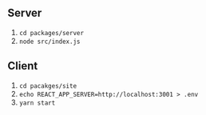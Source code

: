 ## Server
1. `cd packages/server`
2. `node src/index.js`

## Client

1. `cd pacakges/site`
2. `echo REACT_APP_SERVER=http://localhost:3001 > .env`
3. `yarn start`
